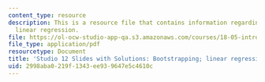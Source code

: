 ```yaml
---
content_type: resource
description: This is a resource file that contains information regarding bootstrapping;
  linear regression.
file: https://ol-ocw-studio-app-qa.s3.amazonaws.com/courses/18-05-introduction-to-probability-and-statistics-spring-2014/2998aba0219f1343ee939647e5c4610c_MIT18_05S14_studio12slides.pdf
file_type: application/pdf
resourcetype: Document
title: 'Studio 12 Slides with Solutions: Bootstrapping; linear regression'
uid: 2998aba0-219f-1343-ee93-9647e5c4610c
---
```

